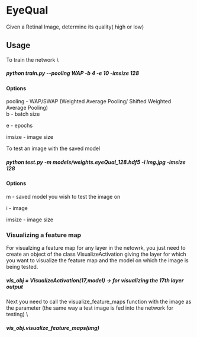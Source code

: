 # EyeQual
Given a Retinal Image, determine its quality( high or low)
## Usage 
To train the network \\

##### python train.py --pooling WAP -b 4 -e 10 -imsize 128
#### Options
pooling - WAP/SWAP (Weighted Average Pooling/ Shifted Weighted Average Pooling) \
b      - batch size 

e      - epochs     

imsize - image size 

To test an image with the saved model 


##### python test.py -m models/weights.eyeQual_128.hdf5 -i img.jpg -imsize 128 
#### Options
m      - saved model you wish to test the image on

i      - image

imsize - image size


### Visualizing a feature map
For visualzing a feature map for any layer in the netowrk, you just need to create an object of the class VisualizeActivation giving the layer for which you want to visualize the feature map and the model on which the image is being tested. 

##### vis_obj = VisualizeActivation(17,model)    -> for visualizing the 17th layer output 
Next you need to call the visualize_feature_maps function with the image as the parameter (the same way a test image is fed into the network for testing) \

##### vis_obj.visualize_feature_maps(img) 

